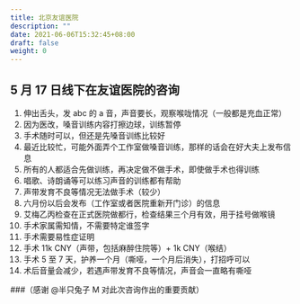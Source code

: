 ```yaml
---
title: 北京友谊医院
description: ""
date: 2021-06-06T15:32:45+08:00
draft: false
weight: 0
---
```


## 5 月 17 日线下在友谊医院的咨询

1. 伸出舌头，发 abc 的 a 音，声音要长，观察喉咙情况（一般都是充血正常）
1. 因为医改，嗓音训练内容打擦边球，训练暂停
1. 手术随时可以，但还是先嗓音训练比较好
1. 最近比较忙，可能外面弄个工作室做嗓音训练，那样的话会在好大夫上发布信息
1. 所有的人都适合先做训练，再决定做不做手术，即使做手术也得训练
1. 唱歌、诗朗诵等可以练习声音的训练都有帮助
1. 声带发育不良等情况无法做手术（较少）
1. 六月份以后会发布（工作室或者医院重新开门诊）的信息
1. 艾梅乙丙检查在正式医院做都行，检查结果三个月有效，用于挂号做喉镜
1. 手术家属需知情，不需要特定谁签字
1. 手术需要易性症证明
1. 手术 11k CNY（声带，包括麻醉住院等）+ 1k CNY（喉结）
1. 手术 5 至 7 天，护养一个月（嘶哑，一个月后消失），打招呼可以
1. 术后音量会减少，若遇声带发育不良等情况，声音会一直略有嘶哑

###（感谢 @半只兔子 M 对此次咨询作出的重要贡献）
